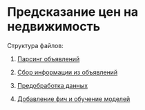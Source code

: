 # Предсказание цен на недвижимость 
Структура файлов:
1. [Парсинг объявлений](https://github.com/Afsent/cian-pars/blob/master/parsing-cian.ipynb)

2. [Сбор информации из объявлений](https://github.com/Afsent/cian-pars/blob/master/data-analyze.ipynb)

3. [Предобработка данных](https://github.com/Afsent/cian-pars/blob/master/preprocessing.ipynb)

4. [Добавление фич и обучение моделей](https://github.com/Afsent/cian-pars/blob/master/prediction-model-test.ipynb)

